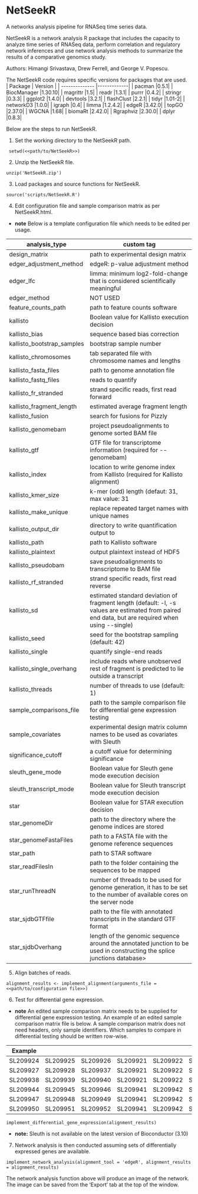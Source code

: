 # NetSeekR

A networks analysis pipeline for RNASeq time series data.

NetSeekR is a network analysis R package that includes the capacity to analyze time series of RNASeq data, perform correlation and regulatory network inferences and use network analysis methods to summarize the results of a comparative genomics study. 

Authors: Himangi Srivastava, Drew Ferrell, and George V. Popescu.

The NetSeekR code requires specific versions for packages that are used.  
| Package        | Version     |
| -------------- |-------------| 
| pacman         |0.5.1|
| BiocManager    |1.30.10|
| magrittr       |1.5|
| readr          |1.3.1|
| purrr          |0.4.2|
| stringr        |0.3.3|
| ggplot2        |1.4.0|
| devtools       |3.2.1|
| flashClust     |2.2.1|
| tidyr          |1.01-2|
| networkD3      |1.0.0|
| igraph         |0.4|
| limma          |1.2.4.2|
| edgeR          |3.42.0|
| topGO          |2.37.0|
| WGCNA          |1.68|
| biomaRt        |2.42.0|
| Rgraphviz      |2.30.0|
| dplyr          |0.8.3|

Below are the steps to run NetSeekR.

1. Set the working directory to the NetSeekR path. 

` setwd(<<path/to/NetSeekR>>)`

2. Unzip the NetSeekR file.  

`unzip('NetSeekR.zip')`  

3. Load packages and source functions for NetSeekR.  

`source('scripts/NetSeekR.R')`  

4. Edit configuration file and sample comparison matrix as per NetSeekR.html. 

 * **note** Below is a template configuration file which needs to be edited per usage.
 
 
 | analysis_type	 | custom tag | 
 | --------------  |-------------| 
 | design_matrix	 | path to experimental design matrix | 
 | edger_adjustment_method	 | edgeR: p-value adjustment method | 
 | edger_lfc	 | limma: minimum log2-fold-change that is considered scientifically meaningful | 
 | edger_method	 | NOT USED | 
 | feature_counts_path	 | path to feature counts software | 
 | kallisto	 | Boolean value for Kallisto execution decision | 
 | kallisto_bias	 | sequence based bias correction | 
 | kallisto_bootstrap_samples	 | bootstrap sample number | 
 | kallisto_chromosomes	 | tab separated file with chromosome names and lengths | 
 | kallisto_fasta_files	 | path to genome annotation file | 
 | kallisto_fastq_files	 | reads to quantify | 
 | kallisto_fr_stranded	 | strand specific reads, first read forward | 
 | kallisto_fragment_length	 | estimated average fragment length | 
 | kallisto_fusion	 | search for fusions for Pizzly | 
 | kallisto_genomebam	 | project pseudoalignments to genome sorted BAM file | 
 | kallisto_gtf	 | GTF file for transcriptome information (required for --genomebam) | 
 | kallisto_index	 | location to write genome index from Kallisto (required for Kallisto alignment) | 
 | kallisto_kmer_size	 | k-mer (odd) length (defaut: 31, max value: 31 | 
 | kallisto_make_unique	 | replace repeated target names with unique names | 
 | kallisto_output_dir	 | directory to write quantification output to | 
 | kallisto_path	 | path to Kallisto software | 
 | kallisto_plaintext	 | output plaintext instead of HDF5 | 
 | kallisto_pseudobam	 | save pseudoalignments to transcriptome to BAM file | 
 | kallisto_rf_stranded	 | strand specific reads, first read reverse | 
 | kallisto_sd	 | estimated standard deviation of fragment length (default: -l, -s values are estimated from paired end data, but are required when using --single) | 
 | kallisto_seed	 | seed for the bootstrap sampling (default: 42) | 
 | kallisto_single	 | quantify single-end reads | 
 | kallisto_single_overhang	 | include reads where unobserved rest of fragment is predicted to lie outside a transcript | 
 | kallisto_threads	 | number of threads to use (default: 1) | 
 | sample_comparisons_file	 | path to the sample comparison file for differential gene expression testing | 
 | sample_covariates	 | experimental design matrix column names to be used as covariates with Sleuth | 
 | significance_cutoff	 | a cutoff value for determining significance | 
 | sleuth_gene_mode	 | Boolean value for Sleuth gene mode execution decision | 
 | sleuth_transcript_mode	 | Boolean value for Sleuth transcript mode execution decision | 
 | star	 | Boolean value for STAR execution decision | 
 | star_genomeDir	 | path to the directory where the genome indices are stored | 
 | star_genomeFastaFiles	 | path to a FASTA file with the genome reference sequences | 
 | star_path	 | path to STAR software | 
 | star_readFilesIn	 | path to the folder containing the sequences to be mapped | 
 | star_runThreadN	 | number of threads to be used for genome generation, it has to be set to the number of available cores on the server node | 
 | star_sjdbGTFfile	 | path to the file with annotated transcripts in the standard GTF format | 
 | star_sjdbOverhang	 | length of the genomic sequence around the annotated junction to be used in constructing the splice junctions database> | 



5. Align batches of reads.

`alignment_results <- implement_alignment(arguments_file = <<path/to/configuration file>>)`

6. Test for differential gene expression.

 * **note** An edited sample comparison matrix needs to be supplied for differential gene expression testing. An example of an edited sample comparison matrix file is below. A sample comparison matrix does not need headers, only sample identifiers. Which samples to compare in differential testing should be written row-wise. 
 
|Example | | | | | |
| --------------  |-------------| --------------  |-------------| --------------  |-------------|
|SL209924    |SL209925    |SL209926    |SL209921    |SL209922    |SL209923|
|SL209927    |SL209928    |SL209937    |SL209921    |SL209922    |SL209923|
|SL209938    |SL209939    |SL209940    |SL209921    |SL209922    |SL209923|
|SL209944    |SL209945    |SL209946    |SL209941    |SL209942    |SL209943|
|SL209947    |SL209948    |SL209949    |SL209941    |SL209942    |SL209943|
|SL209950    |SL209951    |SL209952    |SL209941    |SL209942    |SL209943|

 
`implement_differential_gene_expression(alignment_results)`

 * **note:** Sleuth is not available on the latest version of Bioconductor (3.10)
 
 7. Network analysis is then conducted assuming sets of differentially expressed genes are available.
 
 `implement_network_analysis(alignment_tool = 'edgeR', alignment_results = alignment_results)`
 
 The network analysis function above will produce an image of the network. The image can be saved from the ‘Export’ tab at the top of the window.
